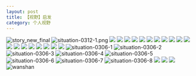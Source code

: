 ```yaml
---
layout: post
title: 【视野】启发
category: 个人视野
---
```

![story_new_final](http://r8s97vm6g.hd-bkt.clouddn.com/img/story_new_final_0322.png)
![situation-0312-1.png](http://r8s97vm6g.hd-bkt.clouddn.com/img/situation-0312-1.png)
![](http://r8s97vm6g.hd-bkt.clouddn.com/img/jin-220325-1.png)
![](http://r8s97vm6g.hd-bkt.clouddn.com/img/jin-220325-2.png)
![](http://r8s97vm6g.hd-bkt.clouddn.com/img/jin-220325-3.png)
![](http://r8s97vm6g.hd-bkt.clouddn.com/img/jin-220325-4.png)
![](http://r8s97vm6g.hd-bkt.clouddn.com/img/jin-220325-5.png)
![](http://r8s97vm6g.hd-bkt.clouddn.com/img/jin-220325-6.png)
![](http://r8s97vm6g.hd-bkt.clouddn.com/img/jin-220325-7.png)
![](http://r8s97vm6g.hd-bkt.clouddn.com/img/jin-220325-8.png)
![](http://r8s97vm6g.hd-bkt.clouddn.com/img/jin-220325-9.png)
![](http://r8s97vm6g.hd-bkt.clouddn.com/img/jin-220325-12.png)
![](http://r8s97vm6g.hd-bkt.clouddn.com/img/jin-220325-13.png)
![](http://r8s97vm6g.hd-bkt.clouddn.com/img/jin-220325-14.png)
![](http://r8s97vm6g.hd-bkt.clouddn.com/img/jin-220325-10.png)
![](http://r8s97vm6g.hd-bkt.clouddn.com/img/jin-220325-11.png)
![](http://r8s97vm6g.hd-bkt.clouddn.com/img/situation-0322-1.png)
![](http://r8s97vm6g.hd-bkt.clouddn.com/img/fragment-220322-2.png)
![](http://r8s97vm6g.hd-bkt.clouddn.com/img/fragment-220322-3.png)
![](http://r8s97vm6g.hd-bkt.clouddn.com/img/fragment-220322-4.png)
![](http://r8s97vm6g.hd-bkt.clouddn.com/img/fragment-220322-5.png)
![situation-0306-1](http://r8s97vm6g.hd-bkt.clouddn.com/img/situation-0306-1.png)
![situation-0306-2](http://r8s97vm6g.hd-bkt.clouddn.com/img/situation-0306-2.png)
![situation-0306-3](http://r8s97vm6g.hd-bkt.clouddn.com/img/situation-0306-3.png)
![situation-0306-4](http://r8s97vm6g.hd-bkt.clouddn.com/img/situation-0306-4.png)
![situation-0306-5](http://r8s97vm6g.hd-bkt.clouddn.com/img/situation-0306-5.png)
![situation-0306-6](http://r8s97vm6g.hd-bkt.clouddn.com/img/situation-0306-6.png)
![situation-0306-7](http://r8s97vm6g.hd-bkt.clouddn.com/img/situation-0306-7.png)
![situation-0306-8](http://r8s97vm6g.hd-bkt.clouddn.com/img/situation-0306-8.png)
![](http://r8s97vm6g.hd-bkt.clouddn.com/img/situation-0324-1.png)
![](http://r8s97vm6g.hd-bkt.clouddn.com/img/situation-0324-2.png)
![](http://r8s97vm6g.hd-bkt.clouddn.com/img/situation-0324-3.png)
![wanshan](http://r8s97vm6g.hd-bkt.clouddn.com/img/wanshan.png)



  




